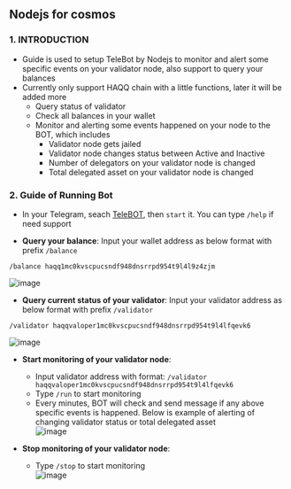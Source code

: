 ## Nodejs for cosmos
### 1. INTRODUCTION
- Guide is used to setup TeleBot by Nodejs to monitor and alert some specific events on your validator node, also support to query your balances
- Currently only support HAQQ chain with a little functions, later it will be added more
  - Query status of validator 
  - Check all balances in your wallet 
  - Monitor and alerting some events happened on your node to the BOT, which includes 
    + Validator node gets jailed
    + Validator node changes status between Active and Inactive
    + Number of delegators on your validator node is changed
    + Total delegated asset on your validator node is changed

### 2. Guide of Running Bot
- In your Telegram, seach [TeleBOT](https://t.me/cosmos_sei_bot), then `start` it. You can type `/help` if need support

- **Query your balance**: Input your wallet address as below format with prefix `/balance` 
```
/balance haqq1mc0kvscpucsndf948dnsrrpd954t9l4l9z4zjm
```
![image](https://user-images.githubusercontent.com/91453629/193459486-1a964a77-1283-4198-8438-5045fc365553.png)

- **Query current status of your validator**: Input your validator address as below format with prefix `/validator`
 ```
/validator haqqvaloper1mc0kvscpucsndf948dnsrrpd954t9l4lfqevk6
 ```
![image](https://user-images.githubusercontent.com/91453629/193459357-8eeb3c34-b4d7-47f1-a037-9ef33171485c.png)

- **Start monitoring of your validator node**: 
   - Input validator address with format: `` /validator haqqvaloper1mc0kvscpucsndf948dnsrrpd954t9l4lfqevk6 ``
   - Type `/run` to start monitoring
   - Every minutes, BOT will check and send message if any above specific events is happened. Below is example of alerting of changing validator status or total delegated asset  
![image](https://user-images.githubusercontent.com/91453629/193459733-e3c1e04f-72a5-41fd-ab55-0d34ed2a0ed9.png)

- **Stop monitoring of your validator node**: 
    * Type `/stop` to start monitoring   
 ![image](https://user-images.githubusercontent.com/91453629/193459810-ec507f9e-6cfc-4a2d-9dfa-fd1b6db1790a.png)

 
